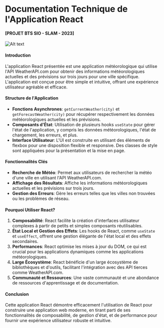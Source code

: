 # Documentation Technique de l'Application React
#### **[PROJET BTS SIO - SLAM - 2023]**
![Alt text](image.png)
#### Introduction
L'application React présentée est une application météorologique qui utilise l'API WeatherAPI.com pour obtenir des informations météorologiques actuelles et des prévisions sur trois jours pour une ville spécifique. L'application est conçue pour être simple et intuitive, offrant une expérience utilisateur agréable et efficace.

#### Structure de l'Application
- **Fonctions Asynchrones**: `getCurrentWeather(city)` et `getForecastWeather(city)` pour récupérer respectivement les données météorologiques actuelles et les prévisions.
- **Composants d'État**: Utilisation de plusieurs hooks `useState` pour gérer l'état de l'application, y compris les données météorologiques, l'état de chargement, les erreurs, et plus.
- **Interface Utilisateur**: L'UI est construite en utilisant des éléments de flexbox pour une disposition flexible et responsive. Des classes de style sont appliquées pour la présentation et la mise en page.

#### Fonctionnalités Clés
- **Recherche de Météo**: Permet aux utilisateurs de rechercher la météo d'une ville en utilisant l'API WeatherAPI.com.
- **Affichage des Résultats**: Affiche les informations météorologiques actuelles et les prévisions sur trois jours.
- **Gestion des Erreurs**: Gère les erreurs telles que les villes non trouvées ou les problèmes de réseau.

#### Pourquoi Utiliser React?
1. **Composabilité**: React facilite la création d'interfaces utilisateur complexes à partir de petits et simples composants réutilisables.
2. **État Local et Gestion des Effets**: Les hooks de React, comme `useState` et `useEffect`, offrent une gestion élégante de l'état local et des effets secondaires.
3. **Performances**: React optimise les mises à jour du DOM, ce qui est crucial pour les applications dynamiques comme les applications météorologiques.
4. **Large Écosystème**: React bénéficie d'un large écosystème de bibliothèques et d'outils, facilitant l'intégration avec des API tierces comme WeatherAPI.com.
5. **Communauté et Ressources**: Une vaste communauté et une abondance de ressources d'apprentissage et de documentation.

#### Conclusion
Cette application React démontre efficacement l'utilisation de React pour construire une application web moderne, en tirant parti de ses fonctionnalités de composabilité, de gestion d'état, et de performance pour fournir une expérience utilisateur robuste et intuitive.